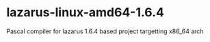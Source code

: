 # lazarus-linux-amd64-1.6.4
 Pascal compiler for lazarus 1.6.4 based project targetting x86_64 arch
